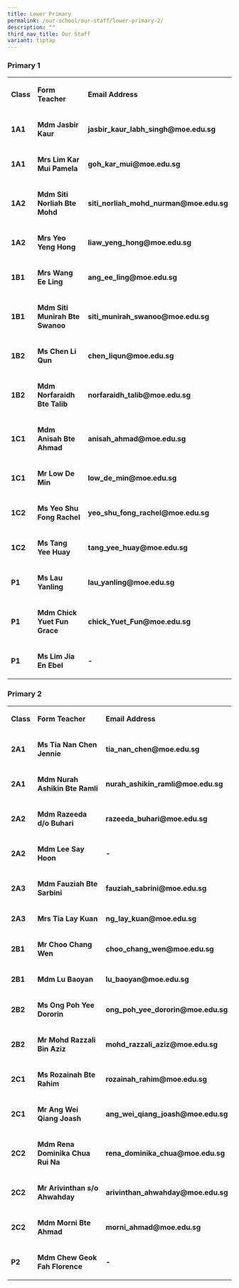 ```yaml
---
title: Lower Primary
permalink: /our-school/our-staff/lower-primary-2/
description: ""
third_nav_title: Our Staff
variant: tiptap
---
```

<h3><strong>Primary 1</strong></h3><table><tbody><tr><td rowspan="1" colspan="1"><p><strong>Class</strong></p></td><td rowspan="1" colspan="1"><p><strong>Form Teacher</strong></p></td><td rowspan="1" colspan="1"><p><strong>Email Address</strong></p></td></tr><tr><td rowspan="1" colspan="1"><p><strong>1A1</strong></p></td><td rowspan="1" colspan="1"><p><strong>Mdm Jasbir Kaur</strong></p></td><td rowspan="1" colspan="1"><p><strong>jasbir_kaur_labh_singh@moe.edu.sg</strong></p></td></tr><tr><td rowspan="1" colspan="1"><p><strong>1A1</strong></p></td><td rowspan="1" colspan="1"><p><strong>Mrs Lim Kar Mui Pamela</strong></p></td><td rowspan="1" colspan="1"><p><strong>goh_kar_mui@moe.edu.sg</strong></p></td></tr><tr><td rowspan="1" colspan="1"><p><strong>1A2</strong></p></td><td rowspan="1" colspan="1"><p><strong>Mdm Siti Norliah Bte Mohd</strong></p></td><td rowspan="1" colspan="1"><p><strong>siti_norliah_mohd_nurman@moe.edu.sg</strong></p></td></tr><tr><td rowspan="1" colspan="1"><p><strong>1A2</strong></p></td><td rowspan="1" colspan="1"><p><strong>Mrs Yeo Yeng Hong</strong></p></td><td rowspan="1" colspan="1"><p><strong>liaw_yeng_hong@moe.edu.sg</strong></p></td></tr><tr><td rowspan="1" colspan="1"><p><strong>1B1</strong></p></td><td rowspan="1" colspan="1"><p><strong>Mrs Wang Ee Ling</strong></p></td><td rowspan="1" colspan="1"><p><strong>ang_ee_ling@moe.edu.sg</strong></p></td></tr><tr><td rowspan="1" colspan="1"><p><strong>1B1</strong></p></td><td rowspan="1" colspan="1"><p><strong>Mdm Siti Munirah Bte Swanoo</strong></p></td><td rowspan="1" colspan="1"><p><strong>siti_munirah_swanoo@moe.edu.sg</strong></p></td></tr><tr><td rowspan="1" colspan="1"><p><strong>1B2</strong></p></td><td rowspan="1" colspan="1"><p><strong>Ms Chen Li Qun</strong></p></td><td rowspan="1" colspan="1"><p><strong>chen_liqun@moe.edu.sg</strong></p></td></tr><tr><td rowspan="1" colspan="1"><p><strong>1B2</strong></p></td><td rowspan="1" colspan="1"><p><strong>Mdm Norfaraidh Bte Talib</strong></p></td><td rowspan="1" colspan="1"><p><strong>norfaraidh_talib@moe.edu.sg</strong></p></td></tr><tr><td rowspan="1" colspan="1"><p><strong>1C1</strong></p></td><td rowspan="1" colspan="1"><p><strong>Mdm Anisah Bte Ahmad</strong></p></td><td rowspan="1" colspan="1"><p><strong>anisah_ahmad@moe.edu.sg</strong></p></td></tr><tr><td rowspan="1" colspan="1"><p><strong>1C1</strong></p></td><td rowspan="1" colspan="1"><p><strong>Mr Low De Min</strong></p></td><td rowspan="1" colspan="1"><p><strong>low_de_min@moe.edu.sg</strong></p></td></tr><tr><td rowspan="1" colspan="1"><p><strong>1C2</strong></p></td><td rowspan="1" colspan="1"><p><strong>Ms Yeo Shu Fong Rachel</strong></p></td><td rowspan="1" colspan="1"><p><strong>yeo_shu_fong_rachel@moe.edu.sg</strong></p></td></tr><tr><td rowspan="1" colspan="1"><p><strong>1C2</strong></p></td><td rowspan="1" colspan="1"><p><strong>Ms Tang Yee Huay</strong></p></td><td rowspan="1" colspan="1"><p><strong>tang_yee_huay@moe.edu.sg</strong></p></td></tr><tr><td rowspan="1" colspan="1"><p><strong>P1</strong></p></td><td rowspan="1" colspan="1"><p><strong>Ms Lau Yanling</strong></p></td><td rowspan="1" colspan="1"><p><strong>lau_yanling@moe.edu.sg</strong></p></td></tr><tr><td rowspan="1" colspan="1"><p><strong>P1</strong></p></td><td rowspan="1" colspan="1"><p><strong>Mdm Chick Yuet Fun Grace</strong></p></td><td rowspan="1" colspan="1"><p><strong>chick_Yuet_Fun@moe.edu.sg</strong></p></td></tr><tr><td rowspan="1" colspan="1"><p><strong>P1</strong></p></td><td rowspan="1" colspan="1"><p><strong>Ms Lim Jia En Ebel</strong></p></td><td rowspan="1" colspan="1"><p><strong>-</strong></p></td></tr></tbody></table><h3><strong>Primary 2</strong></h3><table><tbody><tr><td rowspan="1" colspan="1"><p><strong>Class</strong></p></td><td rowspan="1" colspan="1"><p><strong>Form Teacher</strong></p></td><td rowspan="1" colspan="1"><p><strong>Email Address</strong></p></td></tr><tr><td rowspan="1" colspan="1"><p><strong>2A1</strong></p></td><td rowspan="1" colspan="1"><p><strong>Ms Tia Nan Chen Jennie</strong></p></td><td rowspan="1" colspan="1"><p><strong>tia_nan_chen@moe.edu.sg</strong></p></td></tr><tr><td rowspan="1" colspan="1"><p><strong>2A1</strong></p></td><td rowspan="1" colspan="1"><p><strong>Mdm Nurah Ashikin Bte Ramli</strong></p></td><td rowspan="1" colspan="1"><p><strong>nurah_ashikin_ramli@moe.edu.sg</strong></p></td></tr><tr><td rowspan="1" colspan="1"><p><strong>2A2</strong></p></td><td rowspan="1" colspan="1"><p><strong>Mdm Razeeda d/o Buhari</strong></p></td><td rowspan="1" colspan="1"><p><strong>razeeda_buhari@moe.edu.sg</strong></p></td></tr><tr><td rowspan="1" colspan="1"><p><strong>2A2</strong></p></td><td rowspan="1" colspan="1"><p><strong>Mdm Lee Say Hoon</strong></p></td><td rowspan="1" colspan="1"><p><strong>-</strong></p></td></tr><tr><td rowspan="1" colspan="1"><p><strong>2A3</strong></p></td><td rowspan="1" colspan="1"><p><strong>Mdm Fauziah Bte Sarbini</strong></p></td><td rowspan="1" colspan="1"><p><strong>fauziah_sabrini@moe.edu.sg</strong></p></td></tr><tr><td rowspan="1" colspan="1"><p><strong>2A3</strong></p></td><td rowspan="1" colspan="1"><p><strong>Mrs Tia Lay Kuan</strong></p></td><td rowspan="1" colspan="1"><p><strong>ng_lay_kuan@moe.edu.sg</strong></p></td></tr><tr><td rowspan="1" colspan="1"><p><strong>2B1</strong></p></td><td rowspan="1" colspan="1"><p><strong>Mr Choo Chang Wen</strong></p></td><td rowspan="1" colspan="1"><p><strong>choo_chang_wen@moe.edu.sg</strong></p></td></tr><tr><td rowspan="1" colspan="1"><p><strong>2B1</strong></p></td><td rowspan="1" colspan="1"><p><strong>Mdm Lu Baoyan</strong></p></td><td rowspan="1" colspan="1"><p><strong>lu_baoyan@moe.edu.sg</strong></p></td></tr><tr><td rowspan="1" colspan="1"><p><strong>2B2</strong></p></td><td rowspan="1" colspan="1"><p><strong>Ms Ong Poh Yee Dororin</strong></p></td><td rowspan="1" colspan="1"><p><strong>ong_poh_yee_dororin@moe.edu.sg</strong></p></td></tr><tr><td rowspan="1" colspan="1"><p><strong>2B2</strong></p></td><td rowspan="1" colspan="1"><p><strong>Mr Mohd Razzali Bin Aziz</strong></p></td><td rowspan="1" colspan="1"><p><strong>mohd_razzali_aziz@moe.edu.sg</strong></p></td></tr><tr><td rowspan="1" colspan="1"><p><strong>2C1</strong></p></td><td rowspan="1" colspan="1"><p><strong>Ms Rozainah Bte Rahim</strong></p></td><td rowspan="1" colspan="1"><p><strong>rozainah_rahim@moe.edu.sg</strong></p></td></tr><tr><td rowspan="1" colspan="1"><p><strong>2C1</strong></p></td><td rowspan="1" colspan="1"><p><strong>Mr Ang Wei Qiang Joash</strong></p></td><td rowspan="1" colspan="1"><p><strong>ang_wei_qiang_joash@moe.edu.sg</strong></p></td></tr><tr><td rowspan="1" colspan="1"><p><strong>2C2</strong></p></td><td rowspan="1" colspan="1"><p><strong>Mdm Rena Dominika Chua Rui Na</strong></p></td><td rowspan="1" colspan="1"><p><strong>rena_dominika_chua@moe.edu.sg</strong></p></td></tr><tr><td rowspan="1" colspan="1"><p><strong>2C2</strong></p></td><td rowspan="1" colspan="1"><p><strong>Mr Arivinthan s/o Ahwahday</strong></p></td><td rowspan="1" colspan="1"><p><strong>arivinthan_ahwahday@moe.edu.sg</strong></p></td></tr><tr><td rowspan="1" colspan="1"><p><strong>2C2</strong></p></td><td rowspan="1" colspan="1"><p><strong>Mdm Morni Bte Ahmad</strong></p></td><td rowspan="1" colspan="1"><p><strong>morni_ahmad@moe.edu.sg</strong></p></td></tr><tr><td rowspan="1" colspan="1"><p><strong>P2</strong></p></td><td rowspan="1" colspan="1"><p><strong>Mdm Chew Geok Fah Florence</strong></p></td><td rowspan="1" colspan="1"><p><strong>-</strong></p></td></tr></tbody></table><p></p>